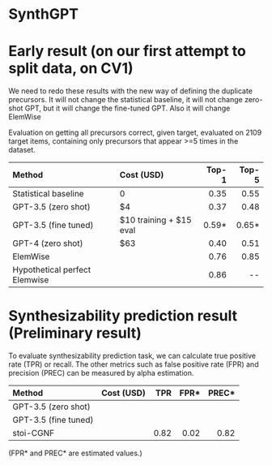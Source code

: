 # SynthGPT
 
# Early result (on our first attempt to split data, on CV1)

We need to redo these results with the new way of defining the duplicate precursors.  It will not change the statistical baseline, it will not change zero-shot GPT, but it will change the fine-tuned GPT. Also it will change ElemWise 

Evaluation on getting all precursors correct, given target, evaluated on 2109 target items, containing only precursors that appear >=5 times in the dataset.

| Method          | Cost (USD) | Top-1 | Top-5 |
| :-----           | :-------  | ----: |-----: |
| Statistical baseline | 0          |  0.35 | 0.55  |
| GPT-3.5 (zero shot) | $4  |  0.37 | 0.48  |
| GPT-3.5 (fine tuned)| $10 training + $15 eval | 0.59* | 0.65* |
| GPT-4 (zero shot) | $63 | 0.40 | 0.51 |
| ElemWise |       |  0.76  |        0.85  |
| Hypothetical perfect Elemwise |   | 0.86  |  -- |


# Synthesizability prediction result (Preliminary result)
To evaluate synthesizability prediction task, we can calculate true positive rate (TPR) or recall.
The other metrics such as false positive rate (FPR) and precision (PREC) can be measured by alpha estimation.

| Method          | Cost (USD) | TPR | FPR* | PREC* |
| :-----           | :-------  | ----: |-----: |-----: |
| GPT-3.5 (zero shot)|   |  |  |
| GPT-3.5 (fine tuned)|   |  |  |
| stoi-CGNF |   | 0.82 | 0.02 | 0.82 |

(FPR* and PREC* are estimated values.)
